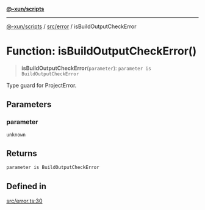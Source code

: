 [**@-xun/scripts**](../../../README.md)

***

[@-xun/scripts](../../../README.md) / [src/error](../README.md) / isBuildOutputCheckError

# Function: isBuildOutputCheckError()

> **isBuildOutputCheckError**(`parameter`): `parameter is BuildOutputCheckError`

Type guard for ProjectError.

## Parameters

### parameter

`unknown`

## Returns

`parameter is BuildOutputCheckError`

## Defined in

[src/error.ts:30](https://github.com/Xunnamius/xscripts/blob/395ccb9751d5eb5067af3fe099bacae7d9b7a116/src/error.ts#L30)
